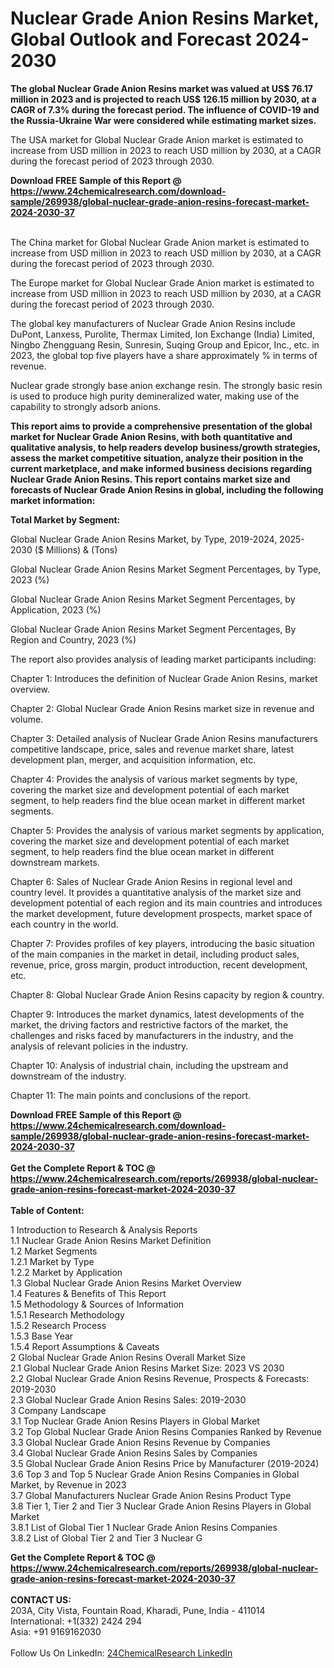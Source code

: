 <h1>Nuclear Grade Anion Resins Market, Global Outlook and Forecast 2024-2030</h1><p><strong>The global Nuclear Grade Anion Resins market was valued at US$ 76.17 million in 2023 and is projected to reach US$ 126.15 million by 2030, at a CAGR of 7.3% during the forecast period. The influence of COVID-19 and the Russia-Ukraine War were considered while estimating market sizes.</strong></p><p>
</p><p>The USA market for Global Nuclear Grade Anion market is estimated to increase from USD million in 2023 to reach USD million by 2030, at a CAGR during the forecast period of 2023 through 2030.</p><div><b>Download FREE Sample of this Report @ 
            <a href="https://www.24chemicalresearch.com/download-sample/269938/global-nuclear-grade-anion-resins-forecast-market-2024-2030-37">
            https://www.24chemicalresearch.com/download-sample/269938/global-nuclear-grade-anion-resins-forecast-market-2024-2030-37</a></b></div><br><p>
</p><p>The China market for Global Nuclear Grade Anion market is estimated to increase from USD million in 2023 to reach USD million by 2030, at a CAGR during the forecast period of 2023 through 2030.</p><p>
</p><p>The Europe market for Global Nuclear Grade Anion market is estimated to increase from USD million in 2023 to reach USD million by 2030, at a CAGR during the forecast period of 2023 through 2030.</p><p>
</p><p>The global key manufacturers of Nuclear Grade Anion Resins include DuPont, Lanxess, Purolite, Thermax Limited, Ion Exchange (India) Limited, Ningbo Zhengguang Resin, Sunresin, Suqing Group and Epicor, Inc., etc. in 2023, the global top five players have a share approximately % in terms of revenue.</p><p>
Nuclear grade strongly base anion exchange resin. The strongly basic resin is used to produce high purity demineralized water, making use of the capability to strongly adsorb anions.</p><p>
<strong>This report aims to provide a comprehensive presentation of the global market for Nuclear Grade Anion Resins, with both quantitative and qualitative analysis, to help readers develop business/growth strategies, assess the market competitive situation, analyze their position in the current marketplace, and make informed business decisions regarding Nuclear Grade Anion Resins. This report contains market size and forecasts of Nuclear Grade Anion Resins in global, including the following market information:</strong></p><p>
</p><p>
<strong>Total Market by Segment:</strong></p><p>
Global Nuclear Grade Anion Resins Market, by Type, 2019-2024, 2025-2030 ($ Millions) &amp; (Tons)</p><p>
Global Nuclear Grade Anion Resins Market Segment Percentages, by Type, 2023 (%)</p><p>
</p><p>
Global Nuclear Grade Anion Resins Market Segment Percentages, by Application, 2023 (%)</p><p>
</p><p>
Global Nuclear Grade Anion Resins Market Segment Percentages, By Region and Country, 2023 (%)</p><p>
</p><p>
The report also provides analysis of leading market participants including:</p><p>
</p><p>
</p><p>
Chapter 1: Introduces the definition of Nuclear Grade Anion Resins, market overview.</p><p>
Chapter 2: Global Nuclear Grade Anion Resins market size in revenue and volume.</p><p>
Chapter 3: Detailed analysis of Nuclear Grade Anion Resins manufacturers competitive landscape, price, sales and revenue market share, latest development plan, merger, and acquisition information, etc.</p><p>
Chapter 4: Provides the analysis of various market segments by type, covering the market size and development potential of each market segment, to help readers find the blue ocean market in different market segments.</p><p>
Chapter 5: Provides the analysis of various market segments by application, covering the market size and development potential of each market segment, to help readers find the blue ocean market in different downstream markets.</p><p>
Chapter 6: Sales of Nuclear Grade Anion Resins in regional level and country level. It provides a quantitative analysis of the market size and development potential of each region and its main countries and introduces the market development, future development prospects, market space of each country in the world.</p><p>
Chapter 7: Provides profiles of key players, introducing the basic situation of the main companies in the market in detail, including product sales, revenue, price, gross margin, product introduction, recent development, etc.</p><p>
Chapter 8: Global Nuclear Grade Anion Resins capacity by region &amp; country.</p><p>
Chapter 9: Introduces the market dynamics, latest developments of the market, the driving factors and restrictive factors of the market, the challenges and risks faced by manufacturers in the industry, and the analysis of relevant policies in the industry.</p><p>
Chapter 10: Analysis of industrial chain, including the upstream and downstream of the industry.</p><p>
Chapter 11: The main points and conclusions of the report.</p><div><b>Download FREE Sample of this Report @ 
            <a href="https://www.24chemicalresearch.com/download-sample/269938/global-nuclear-grade-anion-resins-forecast-market-2024-2030-37">
            https://www.24chemicalresearch.com/download-sample/269938/global-nuclear-grade-anion-resins-forecast-market-2024-2030-37</a></b></div><br><div><b>Get the Complete Report & TOC @ 
            <a href="https://www.24chemicalresearch.com/reports/269938/global-nuclear-grade-anion-resins-forecast-market-2024-2030-37">
            https://www.24chemicalresearch.com/reports/269938/global-nuclear-grade-anion-resins-forecast-market-2024-2030-37</a></b></div><br>
            <b>Table of Content:</b><p>1 Introduction to Research & Analysis Reports<br />
    1.1 Nuclear Grade Anion Resins Market Definition<br />
    1.2 Market Segments<br />
        1.2.1 Market by Type<br />
        1.2.2 Market by Application<br />
    1.3 Global Nuclear Grade Anion Resins Market Overview<br />
    1.4 Features & Benefits of This Report<br />
    1.5 Methodology & Sources of Information<br />
        1.5.1 Research Methodology<br />
        1.5.2 Research Process<br />
        1.5.3 Base Year<br />
        1.5.4 Report Assumptions & Caveats<br />
2 Global Nuclear Grade Anion Resins Overall Market Size<br />
    2.1 Global Nuclear Grade Anion Resins Market Size: 2023 VS 2030<br />
    2.2 Global Nuclear Grade Anion Resins Revenue, Prospects & Forecasts: 2019-2030<br />
    2.3 Global Nuclear Grade Anion Resins Sales: 2019-2030<br />
3 Company Landscape<br />
    3.1 Top Nuclear Grade Anion Resins Players in Global Market<br />
    3.2 Top Global Nuclear Grade Anion Resins Companies Ranked by Revenue<br />
    3.3 Global Nuclear Grade Anion Resins Revenue by Companies<br />
    3.4 Global Nuclear Grade Anion Resins Sales by Companies<br />
    3.5 Global Nuclear Grade Anion Resins Price by Manufacturer (2019-2024)<br />
    3.6 Top 3 and Top 5 Nuclear Grade Anion Resins Companies in Global Market, by Revenue in 2023<br />
    3.7 Global Manufacturers Nuclear Grade Anion Resins Product Type<br />
    3.8 Tier 1, Tier 2 and Tier 3 Nuclear Grade Anion Resins Players in Global Market<br />
        3.8.1 List of Global Tier 1 Nuclear Grade Anion Resins Companies<br />
        3.8.2 List of Global Tier 2 and Tier 3 Nuclear G</p><div><b>Get the Complete Report & TOC @ 
            <a href="https://www.24chemicalresearch.com/reports/269938/global-nuclear-grade-anion-resins-forecast-market-2024-2030-37">
            https://www.24chemicalresearch.com/reports/269938/global-nuclear-grade-anion-resins-forecast-market-2024-2030-37</a></b></div><br><b>CONTACT US:</b><br>
            203A, City Vista, Fountain Road, Kharadi, Pune, India - 411014<br>
            International: +1(332) 2424 294<br>
            Asia: +91 9169162030 <br><br>
            Follow Us On LinkedIn: <a href="https://www.linkedin.com/company/24chemicalresearch/">24ChemicalResearch LinkedIn</a>